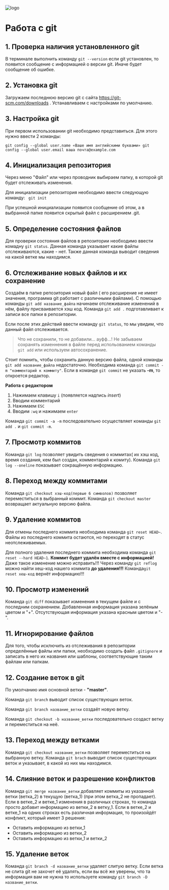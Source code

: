 ![logo](Git-Logo-1788C.png)
# Работа с git 

## 1. Проверка наличия установленного git
В терминале выполнить команду `git --version`
если git установлен, то появится сообщение с информацией о версии git. Иначе будет сообщение об ошибке.

## 2. Установка git
Загружаем последнюю версию git с сайта https://git-scm.com/downloads . Устанавливаем с настройками по умолчанию. 

## 3. Настройка git
При первом использовании git необходимо представиться. Для этого нужно ввести 2 команды:
```
git config --global user.name «Ваше имя английскими буквами» git config --global user.email ваша почта@example.com
```
## 4. Инициализация репозитория
Через меню "Файл" или через проводник выбираем папку, в которой git будет отслеживать изменения.

Для инициализации репозитория необходимо ввести следующую команду:
` git init`

При успешной инициализации появится сообщение об этом, а в выбранной папке появится скрытый файл с расширением .git.

## 5. Определение состояния файлов
Для проверки состояния файлов в репозитории необходимо ввести комадну `git status`.
Данная команда указывает какие файлы отслеживаются, какие - нет. Также данная команда выводит сведения на какой ветке мы находимся.
## 6. Отслеживание новых файлов и их сохранение 
Создаём в папке репозитория новый файл ( его расширение не имеет значения, программа git работает с различными файлами). С помощью команды `git add название_файла` начинаем отслеживание изменений в нём, файлу присваивается хэш код. Команда `git add .` подготавливает к записи все папки в репозитории.
  
  Если после этих действий ввести команду `git status`, то мы увидим, что данный файл отслеживается.
  > Что не сохранили, то не добавили... ауфф...! Не забываем сохранять изменнения в файле перед испольованием команды `git add` или используем автосохранение.

Стоит помнить, чтобы сохранить данную версию файла, одной команды `git add название_файла` недостаточно. Необходима команда `git commit -m "комментарий к коммиту"`. Если в команде `git commit` не указать **-m**, то откроется редактор. 

**Работа c редактором** 

1. Нажимаем клавишу `i` (появляется надпись *insert*)
2. Вводим комментарий
3. Нажимаем `ESC`
4. Вводим `:wq` и нажимаем `enter`

Команда `git commit -a -m` последовательно осуществляет команды `git add .` и `git commit -m`.

## 7. Просмотр коммитов
Команда `git log` позволяет увидить сведения о коммитах( их хэш код, время создания, кем был создан, комментарий к комиту). Команда `git log --oneline` показывает сокращённую информацию. 
## 8. Переход между коммитами
Команда `git checkout хэш-код(первые 6 символов)` позволяет переместиться в выбранный коммит. 
Команда `git checkout master` возвращает актуальную версию файла.
## 9. Удаление коммитов
Для отмены последнего коммита необходима команда `git reset HEAD~`. Файлы из последнего коммита остаются, но переходят в статус неотслеживаемых.    

Для полного удаления последнего коммита   необходима команда `git reset --hard HEAD~1`. **Коммит будет удалён вместе с информацией!**
Даже такое изменение можно исправить!!! Через команду `git reflog` можно найти хеш-код нашего коммита **до удаления!!!** Команда`git reset хеш-код` вернёт информацию!!! 
## 10. Просмотр изменений
Команда `git diff` показывает изменения в текущем файле и с последним сохранением.
Добавленная информация указана зелёным цветом и "+".
Отсутствующая информация указана красным цветом и "-".
## 11. Игнорирование файлов
Для того, чтобы исключить из отслеживания в репозитории определённые файлы или папки, необходимо создать файл `.gitignore` и записать в него их названия или шаблоны, соответствующие таким файлам или папкам.
## 12. Создание веток в git
По умолчанию имя основной ветки - **"master"**. 

Команда `git branch` выводит список существующих веток. 

Команда `git branch название_ветки` создаёт новую ветку. 

Команда `git checkout -b название_ветки` последовательно создаст ветку и переместиться на неё.
## 13. Переход между ветками
Команда `git checkout название_ветки` позволяет переместиться на выбранную ветку. Команда `git brach` выводит список существующих веток и указывает, в какой из них мы находимся.
## 14. Слияние веток и разрешение конфликтов
Команда `git merge название_ветки` добавляет коммиты из указанной ветки (ветка_2) в текущую (ветка_1) (при этом ветка_2 не пропадает). Если в ветке_2 и ветке_1 изменения в различных строках, то команда просто добавит информацию из ветки_2 в ветку_1. Если в ветке_2 и ветке_1 на одних строках есть различная информация, то произойдёт конфликт, который имеет 3 решения:
+ Оставить информацию из ветки_1
+ Оставить информацию из ветки_2
+ Оставить информацию из ветки_1 и ветки_2
## 15. Удаление веток
Команда `git branch -d название_ветки` удаляет слитую ветку. Если ветка не слита git не захочет её удалять, если вы всё же уверены, что та информация вам не нужна то используете команду `git branch -D название_ветки`.
